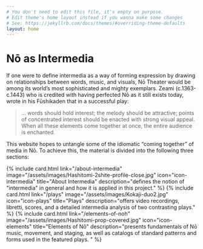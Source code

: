 ```yaml
---
# You don't need to edit this file, it's empty on purpose.
# Edit theme's home layout instead if you wanna make some changes
# See: https://jekyllrb.com/docs/themes/#overriding-theme-defaults
layout: home
---
```


<div class="home__image" style="background-image: url('/assets/images/Hashi5.jpg');"></div>
<div class="home__content">
  <div class="wrapper">
    <h1>Nō as Intermedia</h1>
    <p>If one were to define intermedia as a way of forming expression by drawing on relationships between words, music, and visuals, Nō Theater would be among its world’s most sophisticated and mighty exemplars. Zeami (c.1363-c.1443) who is credited with having perfected Nō as it still exists today, wrote in his Fūshikaden that in a successful play:</p> 
    <blockquote>
      <p class="blockquote__paragraph">… words should hold interest; the melody should be attractive; points of concentrated interest should be enacted with strong visual appeal. When all these elements come together at once, the entire audience is enchanted.</p> 
    </blockquote>
    <p>This website hopes to untangle some of the idiomatic “coming together” of media in Nō.  To achieve this, the material is divided into the following three sections:</p>
    <div class="cards-container">
      {% include card.html
          link="/about-intermedia"
          image="/assets/images/Hashitomi-2shite-profile-close.jpg"
          icon="icon-intermedia"
          title="About Intermedia"
          description="defines the notion of "intermedia" in general and how it is applied in this project."
      %}
      {% include card.html
          link="/plays"
          image="/assets/images/Kokaji-duo2.jpg"
          icon="icon-plays"
          title="Plays"
          description="offers video recordings, libretti, scores, and a detailed intermedia analysis of two contrasting plays."
      %}
      {% include card.html
          link="/elements-of-noh"
          image="/assets/images/Hashitomi-prop-covered.jpg"
          icon="icon-elements"
          title="Elements of Nō"
          description="presents fundamentals of Nō music, movement, and staging, as well as catalogs of standard patterns and forms used in the featured plays. "
      %}
    </div>
  </div>
</div>




